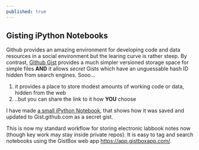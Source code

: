 ```yaml
---
published: true
---
```


## Gisting iPython Notebooks

Github provides an amazing environment for developing code and data resources in a social environment but the learing curve is rather steep.
By contrast, [Github Gist](gist.github.com) provides a much simpler versioned storage space for simple files **AND** it allows *secret* Gists which have an unguessable hash ID hidden from search engines. Sooo...

1. it provides a place to store modest amounts of working code or data, hidden from the web
2. ..but you can share the link to it how **YOU** choose

I have made [a small iPython Notebook](http://nbviewer.ipython.org/gist/cfljam/a44c48e20a78e704ba1f), that shows how it was saved and updated to Gist.github.com as a secret gist.

This is now my standard workflow for storing electronic labbook notes now (though key work may stay inside private repos). It is easy to tag and search notebooks using the GistBox web app https://app.gistboxapp.com/.
